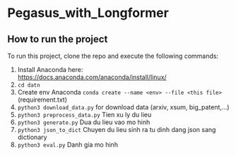 # Pegasus_with_Longformer

## How to run the project
To run this project, clone the repo and execute the following commands:

1) Install Anaconda here: https://docs.anaconda.com/anaconda/install/linux/
2) `cd datn`
3) Create env Anaconda `conda create --name <env> --file <this file>` (requirement.txt)
4) `python3 download_data.py` for download data (arxiv, xsum, big_patent,...) 
5) `python3 preprocess_data.py` Tien xu ly du lieu
6) `python3 generate.py` Dua du lieu vao mo hinh 
7) `python3 json_to_dict` Chuyen du lieu sinh ra tu dinh dang json sang dictionary
8) `python3 eval.py` Danh gia mo hinh


